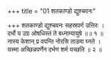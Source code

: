 +++
title = "01 शतकाण्डो द्युश्चवनः"

+++
शतकाण्डो द्युश्चवनः सहस्रपर्ण उत्तिरः ।  
दर्भो य उग्र ओषधिस्तं ते बध्नाम्यायुषे ॥॥ १ ॥  
नास्य केशान् प्र वपन्ति नोरसि ताडमा घ्नते ।  
यस्मा अच्छिन्नपर्णेन दर्भण शर्म यच्छति ॥ २ ॥
